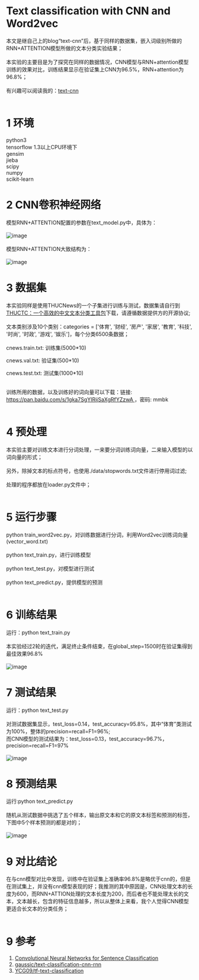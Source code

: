 # Text classification with CNN and Word2vec
本文是继自己上的blog“text-cnn”后，基于同样的数据集，嵌入词级别所做的RNN+ATTENTION模型所做的文本分类实验结果；<br><br>
本实验的主要目是为了探究在同样的数据情况，CNN模型与RNN+attention模型训练的效果对比，训练结果显示在验证集上CNN为96.5%，RNN+attention为96.8%；<br><br>
有兴趣可以阅读我的：[text-cnn](https://github.com/cjymz886/text-cnn)<br><br>

1 环境
=
python3<br>
tensorflow 1.3以上CPU环境下<br>
gensim<br>
jieba<br>
scipy<br>
numpy<br>
scikit-learn<br>

2 CNN卷积神经网络
=
模型RNN+ATTENTION配置的参数在text_model.py中，具体为：<br><br>
![image](https://github.com/cjymz886/text_rnn_attention/blob/master/images/config_rnn.png)<br><br>
模型RNN+ATTENTION大致结构为：<br><br>
![image](https://github.com/cjymz886/text_rnn_attention/blob/master/images/.png)

3 数据集
=
本实验同样是使用THUCNews的一个子集进行训练与测试，数据集请自行到[THUCTC：一个高效的中文文本分类工具包](http://thuctc.thunlp.org/)下载，请遵循数据提供方的开源协议;<br><br>
文本类别涉及10个类别：categories = \['体育', '财经', '房产', '家居', '教育', '科技', '时尚', '时政', '游戏', '娱乐']，每个分类6500条数据；<br><br>
cnews.train.txt: 训练集(5000*10)<br>

cnews.val.txt: 验证集(500*10)<br>

cnews.test.txt: 测试集(1000*10)<br><br>

训练所用的数据，以及训练好的词向量可以下载：链接: [https://pan.baidu.com/s/1gka7SgYIRijSaXgRfYZzwA ](https://pan.baidu.com/s/1gka7SgYIRijSaXgRfYZzwA)，密码: mmbk<br><br>

4 预处理
=
本实验主要对训练文本进行分词处理，一来要分词训练词向量，二来输入模型的以词向量的形式；<br><br>
另外，除掉文本的标点符号，也使用./data/stopwords.txt文件进行停用词过滤;<br><br>
处理的程序都放在loader.py文件中；<br><br>


5 运行步骤
=
python train_word2vec.py，对训练数据进行分词，利用Word2vec训练词向量(vector_word.txt)<br><br>
python text_train.py，进行训练模型<br><br>
python text_test.py，对模型进行测试<br><br>
python text_predict.py，提供模型的预测<br><br>


6 训练结果
=
运行：python text_train.py<br><br>
本实验经过2轮的迭代，满足终止条件结束，在global_step=1500时在验证集得到最佳效果96.8%<br><br>
![image](https://github.com/cjymz886/text_rnn_attention/blob/master/images/train_rnn.png)

7 测试结果
=
运行：python text_test.py<br><br>
对测试数据集显示，test_loss=0.14，test_accuracy=95.8%，其中“体育”类测试为100%，整体的precision=recall=F1=96%;<br>
而CNN模型的测试结果为：test_loss=0.13，test_accuracy=96.7%，precision=recall=F1=97%<br><br>
![image](https://github.com/cjymz886/text_rnn_attention/blob/master/images/test_rnn.png)

8 预测结果
=
运行:python text_predict.py <br><br>
随机从测试数据中挑选了五个样本，输出原文本和它的原文本标签和预测的标签，下图中5个样本预测的都是对的；<br><br>
![image](https://github.com/cjymz886/text_rnn_attention/blob/master/images/predict_rnn.png)

9 对比结论
=
在与cnn模型对比中发现，训练中在验证集上准确率96.8%是略优于cnn的，但是在测试集上，并没有cnn模型表现的好；我推测的其中原因是，CNN处理文本的长度为600，而RNN+ATTION处理的文本长度为200，而后者也不能处理太长的文本，文本越长，包含的特征信息越多，所以从整体上来看，我个人觉得CNN模型更适合长文本的分类任务；<br><br>

9 参考
=
1. [Convolutional Neural Networks for Sentence Classification](https://arxiv.org/abs/1408.5882)
2. [gaussic/text-classification-cnn-rnn](https://github.com/gaussic/text-classification-cnn-rnn)
3. [YCG09/tf-text-classification](https://github.com/YCG09/tf-text-classification)
